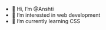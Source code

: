 - 👋 Hi, I’m @Anshti
- 👀 I’m interested in web development
- 🌱 I’m currently learning CSS

<!---
Anshti/Anshti is a ✨ special ✨ repository because its `README.md` (this file) appears on your GitHub profile.
You can click the Preview link to take a look at your changes.
--->
